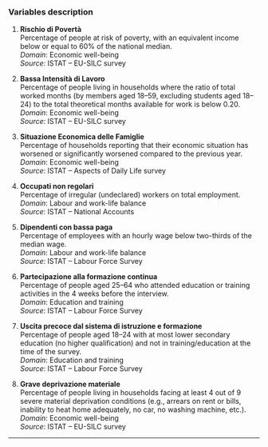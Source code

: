 ### Variables description

1. **Rischio di Povertà**  
   Percentage of people at risk of poverty, with an equivalent income below or equal to 60% of the national median.  
   *Domain*: Economic well-being  
   *Source*: ISTAT – EU-SILC survey  

2. **Bassa Intensità di Lavoro**  
   Percentage of people living in households where the ratio of total worked months (by members aged 18–59, excluding students aged 18–24) to the total theoretical months available for work is below 0.20.  
   *Domain*: Economic well-being  
   *Source*: ISTAT – EU-SILC survey  

3. **Situazione Economica delle Famiglie**  
   Percentage of households reporting that their economic situation has worsened or significantly worsened compared to the previous year.  
   *Domain*: Economic well-being  
   *Source*: ISTAT – Aspects of Daily Life survey  

4. **Occupati non regolari**  
   Percentage of irregular (undeclared) workers on total employment.  
   *Domain*: Labour and work-life balance  
   *Source*: ISTAT – National Accounts  

5. **Dipendenti con bassa paga**  
   Percentage of employees with an hourly wage below two-thirds of the median wage.  
   *Domain*: Labour and work-life balance  
   *Source*: ISTAT – Labour Force Survey  

6. **Partecipazione alla formazione continua**  
   Percentage of people aged 25–64 who attended education or training activities in the 4 weeks before the interview.  
   *Domain*: Education and training  
   *Source*: ISTAT – Labour Force Survey  

7. **Uscita precoce dal sistema di istruzione e formazione**  
   Percentage of people aged 18–24 with at most lower secondary education (no higher qualification) and not in training/education at the time of the survey.  
   *Domain*: Education and training  
   *Source*: ISTAT – Labour Force Survey  

8. **Grave deprivazione materiale**  
   Percentage of people living in households facing at least 4 out of 9 severe material deprivation conditions (e.g., arrears on rent or bills, inability to heat home adequately, no car, no washing machine, etc.).  
   *Domain*: Economic well-being  
   *Source*: ISTAT – EU-SILC survey  

---
